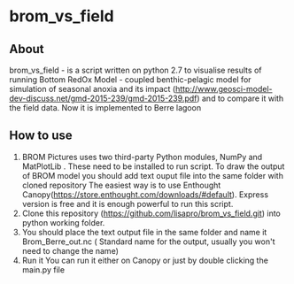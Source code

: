 # brom_vs_field

## About
brom_vs_field - is a script written on python 2.7 to visualise results of running Bottom RedOx Model - coupled benthic-pelagic model for simulation of seasonal anoxia and its impact (http://www.geosci-model-dev-discuss.net/gmd-2015-239/gmd-2015-239.pdf) and to compare it with the field data. 
Now it is implemented to Berre lagoon 

## How to use
1. BROM Pictures uses two third-party Python modules,  NumPy and MatPlotLib . These need to be installed to run script.
To draw the output of BROM model you should add text ouput file into the same folder with cloned repository 
The easiest way is to use Enthought Canopy(https://store.enthought.com/downloads/#default). Express version is free and it is enough powerful to run this script. 
2. Clone this repository (https://github.com/lisapro/brom_vs_field.git) into python working folder.  
3. You should place the text output file in the same folder and name it Brom_Berre_out.nc ( Standard name for the output, usually you won't need to change the name) 
4. Run it
  You can run it either on Canopy or just by double clicking the main.py file 
